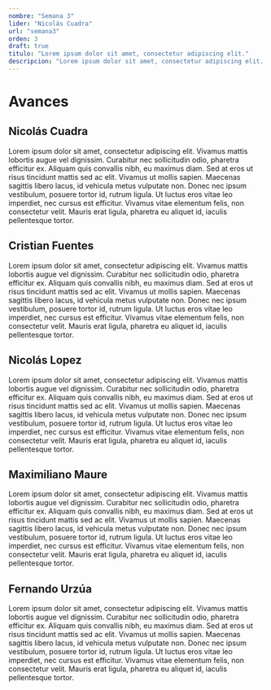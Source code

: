 ```yaml
---
nombre: "Semana 3"
lider: "Nicolás Cuadra"
url: "semana3"
orden: 3
draft: true
titulo: "Lorem ipsum dolor sit amet, consectetur adipiscing elit."
descripcion: "Lorem ipsum dolor sit amet, consectetur adipiscing elit. Vivamus mattis lobortis augue vel dignissim. Curabitur nec sollicitudin odio, pharetra efficitur ex"
---
```


# Avances

## Nicolás Cuadra
Lorem ipsum dolor sit amet, consectetur adipiscing elit. Vivamus mattis lobortis augue vel dignissim. Curabitur nec sollicitudin odio, pharetra efficitur ex. Aliquam quis convallis nibh, eu maximus diam. Sed at eros ut risus tincidunt mattis sed ac elit. Vivamus ut mollis sapien. Maecenas sagittis libero lacus, id vehicula metus vulputate non. Donec nec ipsum vestibulum, posuere tortor id, rutrum ligula. Ut luctus eros vitae leo imperdiet, nec cursus est efficitur. Vivamus vitae elementum felis, non consectetur velit. Mauris erat ligula, pharetra eu aliquet id, iaculis pellentesque tortor. 

## Cristian Fuentes
Lorem ipsum dolor sit amet, consectetur adipiscing elit. Vivamus mattis lobortis augue vel dignissim. Curabitur nec sollicitudin odio, pharetra efficitur ex. Aliquam quis convallis nibh, eu maximus diam. Sed at eros ut risus tincidunt mattis sed ac elit. Vivamus ut mollis sapien. Maecenas sagittis libero lacus, id vehicula metus vulputate non. Donec nec ipsum vestibulum, posuere tortor id, rutrum ligula. Ut luctus eros vitae leo imperdiet, nec cursus est efficitur. Vivamus vitae elementum felis, non consectetur velit. Mauris erat ligula, pharetra eu aliquet id, iaculis pellentesque tortor. 

## Nicolás Lopez
Lorem ipsum dolor sit amet, consectetur adipiscing elit. Vivamus mattis lobortis augue vel dignissim. Curabitur nec sollicitudin odio, pharetra efficitur ex. Aliquam quis convallis nibh, eu maximus diam. Sed at eros ut risus tincidunt mattis sed ac elit. Vivamus ut mollis sapien. Maecenas sagittis libero lacus, id vehicula metus vulputate non. Donec nec ipsum vestibulum, posuere tortor id, rutrum ligula. Ut luctus eros vitae leo imperdiet, nec cursus est efficitur. Vivamus vitae elementum felis, non consectetur velit. Mauris erat ligula, pharetra eu aliquet id, iaculis pellentesque tortor. 
## Maximiliano Maure
Lorem ipsum dolor sit amet, consectetur adipiscing elit. Vivamus mattis lobortis augue vel dignissim. Curabitur nec sollicitudin odio, pharetra efficitur ex. Aliquam quis convallis nibh, eu maximus diam. Sed at eros ut risus tincidunt mattis sed ac elit. Vivamus ut mollis sapien. Maecenas sagittis libero lacus, id vehicula metus vulputate non. Donec nec ipsum vestibulum, posuere tortor id, rutrum ligula. Ut luctus eros vitae leo imperdiet, nec cursus est efficitur. Vivamus vitae elementum felis, non consectetur velit. Mauris erat ligula, pharetra eu aliquet id, iaculis pellentesque tortor. 
## Fernando Urzúa
Lorem ipsum dolor sit amet, consectetur adipiscing elit. Vivamus mattis lobortis augue vel dignissim. Curabitur nec sollicitudin odio, pharetra efficitur ex. Aliquam quis convallis nibh, eu maximus diam. Sed at eros ut risus tincidunt mattis sed ac elit. Vivamus ut mollis sapien. Maecenas sagittis libero lacus, id vehicula metus vulputate non. Donec nec ipsum vestibulum, posuere tortor id, rutrum ligula. Ut luctus eros vitae leo imperdiet, nec cursus est efficitur. Vivamus vitae elementum felis, non consectetur velit. Mauris erat ligula, pharetra eu aliquet id, iaculis pellentesque tortor. 